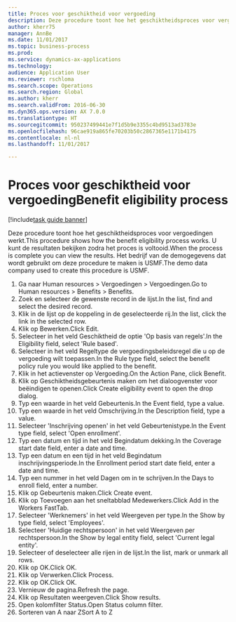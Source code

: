 ```yaml
--- 
title: Proces voor geschiktheid voor vergoeding
description: Deze procedure toont hoe het geschiktheidsproces voor vergoedingen werkt.
author: kherr75
manager: AnnBe
ms.date: 11/01/2017
ms.topic: business-process
ms.prod: 
ms.service: dynamics-ax-applications
ms.technology: 
audience: Application User
ms.reviewer: rschloma
ms.search.scope: Operations
ms.search.region: Global
ms.author: kherr
ms.search.validFrom: 2016-06-30
ms.dyn365.ops.version: AX 7.0.0
ms.translationtype: HT
ms.sourcegitcommit: 950237499441e7f1d5b9e3355c4bd9513ad3783e
ms.openlocfilehash: 96cae919a865fe70203b50c2867365e1171b4175
ms.contentlocale: nl-nl
ms.lasthandoff: 11/01/2017

---
```

# <a name="benefit-eligibility-process"></a><span data-ttu-id="12eef-103">Proces voor geschiktheid voor vergoeding</span><span class="sxs-lookup"><span data-stu-id="12eef-103">Benefit eligibility process</span></span>

[!include[task guide banner](../../includes/task-guide-banner.md)]

<span data-ttu-id="12eef-104">Deze procedure toont hoe het geschiktheidsproces voor vergoedingen werkt.</span><span class="sxs-lookup"><span data-stu-id="12eef-104">This procedure shows how the benefit eligibility process works.</span></span> <span data-ttu-id="12eef-105">U kunt de resultaten bekijken zodra het proces is voltooid.</span><span class="sxs-lookup"><span data-stu-id="12eef-105">When the process is complete you can view the results.</span></span> <span data-ttu-id="12eef-106">Het bedrijf van de demogegevens dat wordt gebruikt om deze procedure te maken is USMF.</span><span class="sxs-lookup"><span data-stu-id="12eef-106">The demo data company used to create this procedure is USMF.</span></span>

1. <span data-ttu-id="12eef-107">Ga naar Human resources > Vergoedingen > Vergoedingen.</span><span class="sxs-lookup"><span data-stu-id="12eef-107">Go to Human resources > Benefits > Benefits.</span></span>
2. <span data-ttu-id="12eef-108">Zoek en selecteer de gewenste record in de lijst.</span><span class="sxs-lookup"><span data-stu-id="12eef-108">In the list, find and select the desired record.</span></span>
3. <span data-ttu-id="12eef-109">Klik in de lijst op de koppeling in de geselecteerde rij.</span><span class="sxs-lookup"><span data-stu-id="12eef-109">In the list, click the link in the selected row.</span></span>
4. <span data-ttu-id="12eef-110">Klik op Bewerken.</span><span class="sxs-lookup"><span data-stu-id="12eef-110">Click Edit.</span></span>
5. <span data-ttu-id="12eef-111">Selecteer in het veld Geschiktheid de optie 'Op basis van regels'.</span><span class="sxs-lookup"><span data-stu-id="12eef-111">In the Eligibility field, select 'Rule based'.</span></span>
6. <span data-ttu-id="12eef-112">Selecteer in het veld Regeltype de vergoedingsbeleidsregel die u op de vergoeding wilt toepassen.</span><span class="sxs-lookup"><span data-stu-id="12eef-112">In the Rule type field, select the benefit policy rule you would like applied to the benefit.</span></span>
7. <span data-ttu-id="12eef-113">Klik in het actievenster op Vergoeding.</span><span class="sxs-lookup"><span data-stu-id="12eef-113">On the Action Pane, click Benefit.</span></span>
8. <span data-ttu-id="12eef-114">Klik op Geschiktheidsgebeurtenis maken om het dialoogvenster voor beëindigen te openen.</span><span class="sxs-lookup"><span data-stu-id="12eef-114">Click Create eligibility event to open the drop dialog.</span></span>
9. <span data-ttu-id="12eef-115">Typ een waarde in het veld Gebeurtenis.</span><span class="sxs-lookup"><span data-stu-id="12eef-115">In the Event field, type a value.</span></span>
10. <span data-ttu-id="12eef-116">Typ een waarde in het veld Omschrijving.</span><span class="sxs-lookup"><span data-stu-id="12eef-116">In the Description field, type a value.</span></span>
11. <span data-ttu-id="12eef-117">Selecteer 'Inschrijving openen' in het veld Gebeurtenistype.</span><span class="sxs-lookup"><span data-stu-id="12eef-117">In the Event type field, select 'Open enrollment'.</span></span>
12. <span data-ttu-id="12eef-118">Typ een datum en tijd in het veld Begindatum dekking.</span><span class="sxs-lookup"><span data-stu-id="12eef-118">In the Coverage start date field, enter a date and time.</span></span>
13. <span data-ttu-id="12eef-119">Typ een datum en een tijd in het veld Begindatum inschrijvingsperiode.</span><span class="sxs-lookup"><span data-stu-id="12eef-119">In the Enrollment period start date field, enter a date and time.</span></span>
14. <span data-ttu-id="12eef-120">Typ een nummer in het veld Dagen om in te schrijven.</span><span class="sxs-lookup"><span data-stu-id="12eef-120">In the Days to enroll field, enter a number.</span></span>
15. <span data-ttu-id="12eef-121">Klik op Gebeurtenis maken.</span><span class="sxs-lookup"><span data-stu-id="12eef-121">Click Create event.</span></span>
16. <span data-ttu-id="12eef-122">Klik op Toevoegen aan het sneltabblad Medewerkers.</span><span class="sxs-lookup"><span data-stu-id="12eef-122">Click Add in the Workers FastTab.</span></span>
17. <span data-ttu-id="12eef-123">Selecteer 'Werknemers' in het veld Weergeven per type.</span><span class="sxs-lookup"><span data-stu-id="12eef-123">In the Show by type field, select 'Employees'.</span></span>
18. <span data-ttu-id="12eef-124">Selecteer 'Huidige rechtspersoon' in het veld Weergeven per rechtspersoon.</span><span class="sxs-lookup"><span data-stu-id="12eef-124">In the Show by legal entity field, select 'Current legal entity'.</span></span>
19. <span data-ttu-id="12eef-125">Selecteer of deselecteer alle rijen in de lijst.</span><span class="sxs-lookup"><span data-stu-id="12eef-125">In the list, mark or unmark all rows.</span></span>
20. <span data-ttu-id="12eef-126">Klik op OK.</span><span class="sxs-lookup"><span data-stu-id="12eef-126">Click OK.</span></span>
21. <span data-ttu-id="12eef-127">Klik op Verwerken.</span><span class="sxs-lookup"><span data-stu-id="12eef-127">Click Process.</span></span>
22. <span data-ttu-id="12eef-128">Klik op OK.</span><span class="sxs-lookup"><span data-stu-id="12eef-128">Click OK.</span></span>
23. <span data-ttu-id="12eef-129">Vernieuw de pagina.</span><span class="sxs-lookup"><span data-stu-id="12eef-129">Refresh the page.</span></span>
24. <span data-ttu-id="12eef-130">Klik op Resultaten weergeven.</span><span class="sxs-lookup"><span data-stu-id="12eef-130">Click Show results.</span></span>
25. <span data-ttu-id="12eef-131">Open kolomfilter Status.</span><span class="sxs-lookup"><span data-stu-id="12eef-131">Open Status column filter.</span></span>
26. <span data-ttu-id="12eef-132">Sorteren van A naar Z</span><span class="sxs-lookup"><span data-stu-id="12eef-132">Sort A to Z</span></span>


